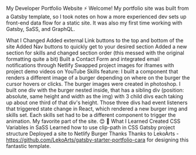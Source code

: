 My Developer Portfolio Website ⚡️
Welcome!
My portfolio site was built from a Gatsby template, so I took notes on how a more experienced dev sets up front-end data flow for a static site. It was also my first time working with Gatsby, SaSS, and GraphQL.

What I Changed
Added external Link buttons to the top and bottom of the site
Added Nav buttons to quickly get to your desired section
Added a new section for skills and changed section order (this messed with the original formatting quite a bit)
Built a Contact Form and integrated email notifications through Netlify
Swapped project images for iframes with project demo videos on YouTube
Skills feature: I built a component that renders a different image of a burger depending on where on the burger the cursor hovers or clicks. The burger images were created in photoshop. I built one div with the burger nested inside, that has a sibling div (position: absolute, same height and width as the img) with 3 child divs each taking up about one third of that div's height. Those three divs had event listeners that triggered state change in React, which rendered a new burger img and skills set. Each skills set had to be a different component to trigger the animation. My favorite part of the site. 😊 🍔
What I Learned
Created CSS Variables in SaSS
Learned how to use clip-path in CSS
Gatsby project structure
Deployed a site to Netlify
Burger
Thanks
Thanks to LekoArts - https://github.com/LekoArts/gatsby-starter-portfolio-cara for designing this fantastic template. 
